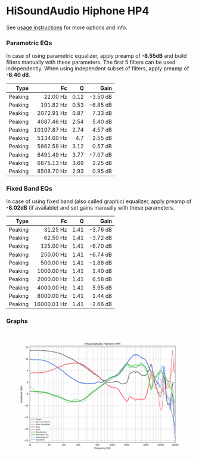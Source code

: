 # HiSoundAudio Hiphone HP4
See [usage instructions](https://github.com/jaakkopasanen/AutoEq#usage) for more options and info.

### Parametric EQs
In case of using parametric equalizer, apply preamp of **-8.55dB** and build filters manually
with these parameters. The first 5 filters can be used independently.
When using independent subset of filters, apply preamp of **-8.40 dB**.

| Type    | Fc          |    Q | Gain     |
|--------:|------------:|-----:|---------:|
| Peaking | 22.00 Hz    | 0.12 | -3.50 dB |
| Peaking | 191.82 Hz   | 0.53 | -6.85 dB |
| Peaking | 2072.91 Hz  | 0.87 | 7.33 dB  |
| Peaking | 4087.46 Hz  | 2.54 | 5.40 dB  |
| Peaking | 10197.87 Hz | 2.74 | 4.57 dB  |
| Peaking | 5134.60 Hz  | 4.7  | 2.55 dB  |
| Peaking | 5662.58 Hz  | 3.12 | 0.57 dB  |
| Peaking | 6491.49 Hz  | 3.77 | -7.07 dB |
| Peaking | 6875.13 Hz  | 3.69 | 2.25 dB  |
| Peaking | 8508.70 Hz  | 2.93 | 0.95 dB  |

### Fixed Band EQs
In case of using fixed band (also called graphic) equalizer, apply preamp of **-8.02dB**
(if available) and set gains manually with these parameters.

| Type    | Fc          |    Q | Gain     |
|--------:|------------:|-----:|---------:|
| Peaking | 31.25 Hz    | 1.41 | -3.76 dB |
| Peaking | 62.50 Hz    | 1.41 | -3.72 dB |
| Peaking | 125.00 Hz   | 1.41 | -6.70 dB |
| Peaking | 250.00 Hz   | 1.41 | -6.74 dB |
| Peaking | 500.00 Hz   | 1.41 | -1.88 dB |
| Peaking | 1000.00 Hz  | 1.41 | 1.40 dB  |
| Peaking | 2000.00 Hz  | 1.41 | 6.58 dB  |
| Peaking | 4000.00 Hz  | 1.41 | 5.95 dB  |
| Peaking | 8000.00 Hz  | 1.41 | 1.44 dB  |
| Peaking | 16000.01 Hz | 1.41 | -2.66 dB |

### Graphs
![](./HiSoundAudio%20Hiphone%20HP4.png)